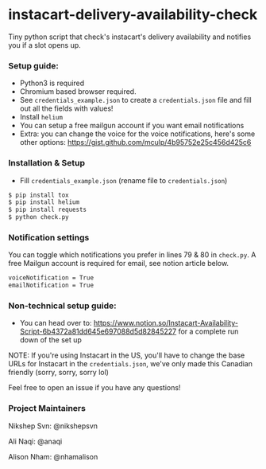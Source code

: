 # instacart-delivery-availability-check
Tiny python script that check's instacart's delivery availability and notifies you if a slot opens up.

### Setup guide:
- Python3 is required
- Chromium based browser required.
- See `credentials_example.json` to create a `credentials.json` file and fill out all the fields with values!
- Install `helium`
- You can setup a free mailgun account if you want email notifications
- Extra: you can change the voice for the voice notifications, here's some other options: https://gist.github.com/mculp/4b95752e25c456d425c6

### Installation & Setup

- Fill `credentials_example.json` (rename file to `credentials.json`)

```sh
$ pip install tox
$ pip install helium
$ pip install requests
$ python check.py
```

### Notification settings

You can toggle which notifications you prefer in lines 79 & 80 in `check.py`. A free Mailgun account is required for email, see notion article below.

```sh
voiceNotification = True
emailNotification = True
```

### Non-technical setup guide: 
- You can head over to: https://www.notion.so/Instacart-Availability-Script-6b4372a81dd645e697088d5d82845227 for a complete run down of the set up 

NOTE: 
If you're using Instacart in the US, you'll have to change the base URLs for Instacart in the `credentials.json`, we've only made this Canadian friendly (sorry, sorry, sorry lol)

Feel free to open an issue if you have any questions!

### Project Maintainers
Nikshep Svn: @nikshepsvn

Ali Naqi: @anaqi

Alison Nham: @nhamalison 
